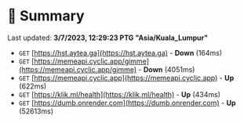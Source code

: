 # 📖 Summary
Last updated: **3/7/2023, 12:29:23 PTG "Asia/Kuala_Lumpur"**

- `GET` [https://hst.aytea.ga](https://hst.aytea.ga) - **Down** (164ms)
- `GET` [https://memeapi.cyclic.app/gimme](https://memeapi.cyclic.app/gimme) - **Down** (4051ms)
- `GET` [https://memeapi.cyclic.app](https://memeapi.cyclic.app) - **Up** (622ms)
- `GET` [https://klik.ml/health](https://klik.ml/health) - **Up** (434ms)
- `GET` [https://dumb.onrender.com](https://dumb.onrender.com) - **Up** (52613ms)
